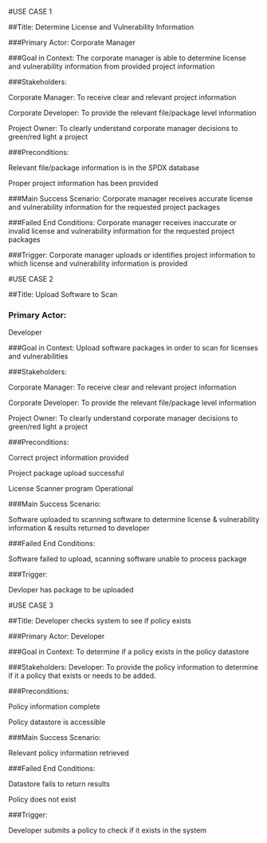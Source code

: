 #USE CASE 1

##Title: Determine License and Vulnerability Information 

###Primary Actor:
Corporate Manager

###Goal in Context:
The corporate manager is able to determine license and vulnerability 
information from provided project information

###Stakeholders: 

Corporate Manager: To receive clear and relevant project information

Corporate Developer: To provide the relevant file/package level information 

Project Owner: To clearly understand corporate manager decisions to green/red light a project 

###Preconditions: 

Relevant file/package information is in the SPDX database

Proper project information has been provided  

###Main Success Scenario:
Corporate manager receives accurate license and vulnerability 
information for the requested project packages

###Failed End Conditions:
Corporate manager receives inaccurate or invalid license and 
vulnerability information for the requested project packages

###Trigger: 
Corporate manager uploads or identifies project information to which license and 
vulnerability information is provided

#USE CASE 2

##Title: Upload Software to Scan

### Primary Actor:
Developer

###Goal in Context:
Upload software packages in order to scan for licenses and vulnerabilities

###Stakeholders:

Corporate Manager: To receive clear and relevant project information

Corporate Developer: To provide the relevant file/package level information 

Project Owner: To clearly understand corporate manager decisions to green/red light a project

###Preconditions:

Correct project information provided

Project package upload successful

License Scanner program Operational

###Main Success Scenario:

Software uploaded to scanning software to determine license & vulnerability information & results returned to developer

###Failed End Conditions:

Software failed to upload, scanning software unable to process package

###Trigger:

Devloper has package to be uploaded

#USE CASE 3

##Title: Developer checks system to see if policy exists

###Primary Actor:
Developer

###Goal in Context: 
To determine if a policy exists in the policy datastore

###Stakeholders:
Developer: To provide the policy information to determine if it a policy that exists or needs to be added.

###Preconditions:

Policy information complete

Policy datastore is accessible

###Main Success Scenario:

Relevant policy information retrieved

###Failed End Conditions:

Datastore fails to return results

Policy does not exist

###Trigger:

Developer submits a policy to check if it exists in the system
